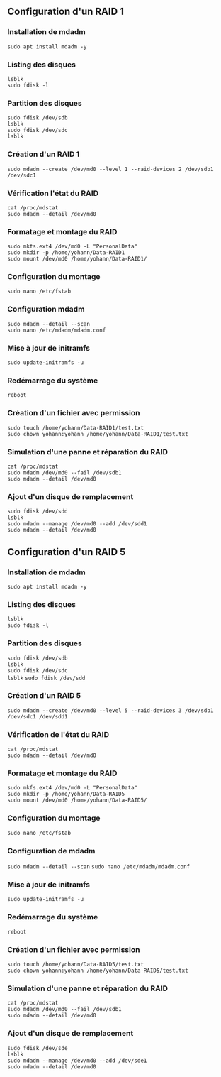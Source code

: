 ## Configuration d'un RAID 1
### Installation de mdadm
`sudo apt install mdadm -y`

### Listing des disques
`lsblk`  
`sudo fdisk -l`

### Partition des disques
`sudo fdisk /dev/sdb`  
`lsblk`  
`sudo fdisk /dev/sdc`  
`lsblk`  

### Création d'un RAID 1
`sudo mdadm --create /dev/md0 --level 1 --raid-devices 2 /dev/sdb1 /dev/sdc1`

### Vérification l'état du RAID
`cat /proc/mdstat`  
`sudo mdadm --detail /dev/md0`

### Formatage et montage du RAID
`sudo mkfs.ext4 /dev/md0 -L "PersonalData"`  
`sudo mkdir -p /home/yohann/Data-RAID1`  
`sudo mount /dev/md0 /home/yohann/Data-RAID1/`

### Configuration du montage
`sudo nano /etc/fstab`

### Configuration mdadm
`sudo mdadm --detail --scan`  
`sudo nano /etc/mdadm/mdadm.conf`

### Mise à jour de initramfs
`sudo update-initramfs -u`

### Redémarrage du système
`reboot`

### Création d'un fichier avec permission
`sudo touch /home/yohann/Data-RAID1/test.txt`  
`sudo chown yohann:yohann /home/yohann/Data-RAID1/test.txt`

### Simulation d'une panne et réparation du RAID
`cat /proc/mdstat`  
`sudo mdadm /dev/md0 --fail /dev/sdb1`  
`sudo mdadm --detail /dev/md0`

### Ajout d'un disque de remplacement
`sudo fdisk /dev/sdd`  
`lsblk`  
`sudo mdadm --manage /dev/md0 --add /dev/sdd1`  
`sudo mdadm --detail /dev/md0`  


## Configuration d'un RAID 5
### Installation de mdadm
`sudo apt install mdadm -y`

### Listing des disques
`lsblk`  
`sudo fdisk -l`

### Partition des disques
`sudo fdisk /dev/sdb`  
`lsblk`  
`sudo fdisk /dev/sdc`  
`lsblk`
`sudo fdisk /dev/sdd`

### Création d'un RAID 5
`sudo mdadm --create /dev/md0 --level 5 --raid-devices 3 /dev/sdb1 /dev/sdc1 /dev/sdd1`

### Vérification de l'état du RAID
`cat /proc/mdstat`  
`sudo mdadm --detail /dev/md0`

### Formatage et montage du RAID
`sudo mkfs.ext4 /dev/md0 -L "PersonalData"`  
`sudo mkdir -p /home/yohann/Data-RAID5`  
`sudo mount /dev/md0 /home/yohann/Data-RAID5/`

### Configuration du montage
`sudo nano /etc/fstab`

### Configuration de mdadm
`sudo mdadm --detail --scan`
`sudo nano /etc/mdadm/mdadm.conf`

### Mise à jour de initramfs
`sudo update-initramfs -u`

### Redémarrage du système
`reboot`

### Création d'un fichier avec permission
`sudo touch /home/yohann/Data-RAID5/test.txt`  
`sudo chown yohann:yohann /home/yohann/Data-RAID5/test.txt`

### Simulation d'une panne et réparation du RAID
`cat /proc/mdstat`  
`sudo mdadm /dev/md0 --fail /dev/sdb1`  
`sudo mdadm --detail /dev/md0`

### Ajout d'un disque de remplacement
`sudo fdisk /dev/sde`  
`lsblk`  
`sudo mdadm --manage /dev/md0 --add /dev/sde1`  
`sudo mdadm --detail /dev/md0`


